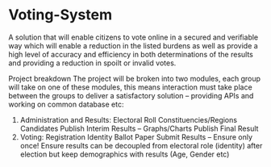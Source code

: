 # Voting-System
A solution that will enable citizens to vote online in a secured and verifiable way which will enable a reduction in the listed burdens as well as provide a high level of accuracy and efficiency in both determinations of the results and providing a reduction in spoilt or invalid votes.


Project breakdown
The project will be broken into two modules, each group will take on one of these modules, this means interaction must take place between the groups to deliver a satisfactory solution – providing APIs and working on common database etc:
1. Administration and Results:
Electoral Roll
Constituencies/Regions
Candidates
Publish Interim Results – Graphs/Charts
Publish Final Result
2. Voting:
Registration
Identity
Ballot Paper
Submit Results – Ensure only once!
Ensure results can be decoupled from electoral role (identity) after election but keep demographics with results (Age, Gender etc)
